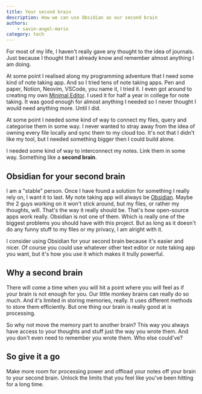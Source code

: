 ```yaml
---
title: Your second brain
description: How we can use Obsidian as our second brain
authors: 
    - savin-angel-mario
category: tech
---
```


For most of my life, I haven't really gave any thought to the idea of journals.
Just because I thought that I already know and remember almost anything I am doing.

At some point I realised along my programming adventure that I need some kind of note
taking app. And so I tried tens of note taking apps. Pen and paper, Notion, Neovim, VSCode,
you name it, I tried it. I even got around to creating my own [Minimal Editor](https://marker.angelmario.eu).
I used it for half a year in college for note taking. It was good enough for almost anything I needed so I never
thought I would need anything more. Until I did.

At some point I needed some kind of way to connect my files, query and categorise them in some way.
I never wanted to stray away from the idea of owning every file locally and sync them to my cloud too.
It's not that I didn't like my tool, but I needed something bigger then I could build alone.

I needed some kind of way to interconnect my notes. Link them in some way. Something like a **second brain**.

## Obsidian for your second brain

I am a "stable" person. Once I have found a solution for something I really rely on, I want it 
to last. My note taking app will always be [Obsidian](https://obsidian.md). 
Maybe the 2 guys working on it won't stick around, but my files, or rather my thoughts, will.
That's the way it really should be. That's how open-source apps work really. Obsidian is not one of them.
Which is really one of the biggest problems you should have with this project. But as long as it doesn't
do any funny stuff to my files or my privacy, I am alright with it.

I consider using Obsidian for your second brain because it's easier and nicer. Of course you could 
use whatever other text editor or note taking app you want, but it's how you use it which makes it
trully powerful.

## Why a second brain

There will come a time when you will hit a point where you will feel as if your brain is not enough for you.
Our little monkey brains can really do so much. And it's limited in storing memories, really. It uses different
methods to store them efficiently. But one thing our brain is really good at is processing. 

So why not move the memory part to another brain? This way you always have access to your 
thoughts and stuff just the way you wrote them. And you don't even need to remember you wrote them. 
Who else could've?

## So give it a go

Make more room for processing power and offload your notes off your brain to your second brain. Unlock
the limits that you feel like you've been hitting for a long time.
